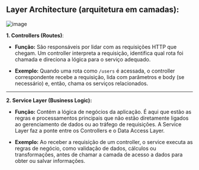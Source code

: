 <h2>Layer Architecture (arquitetura em camadas):</h2>

![image](https://github.com/user-attachments/assets/69754e3f-9c01-4833-bbe9-7174190eba7e)


**1. Controllers (Routes)**:
- **Função:** São responsáveis por lidar com as requisições HTTP que chegam. Um controller interpreta a requisição, identifica qual rota foi chamada e direciona a lógica para o serviço adequado.

- **Exemplo:** Quando uma rota como `/users` é acessada, o controller correspondente recebe a requisição, lida com parâmetros e body (se necessário) e, então, chama os serviços relacionados.

---

**2. Service Layer (Business Logic):**
- **Função:** Contém a lógica de negócios da aplicação. É aqui que estão as regras e processamentos principais que não estão diretamente ligados ao gerenciamento de dados ou ao tráfego de requisições. A Service Layer faz a ponte entre os Controllers e o Data Access Layer.

- **Exemplo:** Ao receber a requisição de um controller, o service executa as regras de negócio, como validação de dados, cálculos ou transformações, antes de chamar a camada de acesso a dados para obter ou salvar informações.
